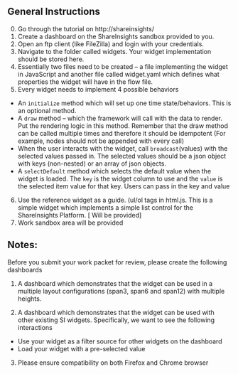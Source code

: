 ## General Instructions

0. Go through the tutorial on http://shareinsights/
1. Create a dashboard on the ShareInsights sandbox provided to you.
2. Open an ftp client (like FileZilla) and login with your credentials. 
3. Navigate to the folder called widgets. Your widget implementation should be stored here.
4.  Essentially two files need to be created – a file implementing the widget in JavaScript and another file called widget.yaml which defines what properties the widget will have in the flow file.  
5. Every widget needs to implement 4 possible behaviors
 - An `initialize` method which will set up one time state/behaviors. This is an optional method.
 - A `draw` method – which the framework will call with the data to render. Put the rendering logic in this method. Remember that the draw method can be called multiple times and therefore it should be idempotent (For example, nodes should not be appended with every call)
 - When the user interacts with the widget, call `broadcast`(values) with the selected values passed in. The selected values should be a json object with keys (non-nested) or an array of json objects.
 - A `selectDefault` method which selects the default value when the widget is loaded. The `key` is the widget column to use and the `value` is the selected item value for that key. Users can pass in the key and value
6. Use the reference widget as a guide. (ul/ol tags in html.js. This is a simple widget which implements a simple list control for the ShareInsights Platform. [ Will be provided]
7. Work sandbox area will be provided

## Notes:

Before you submit your work packet for review, please create the following dashboards

1. A dashboard which demonstrates that the widget can be used in a multiple layout configurations (span3, span6 and span12) with multiple heights.

2. A dashboard which demonstrates that the widget can be used with other existing SI widgets. Specifically, we want to see the following interactions
 - Use your widget as a filter source for other widgets on the dashboard
 - Load your widget with a pre-selected value

3. Please ensure compatibility on both Firefox and Chrome browser